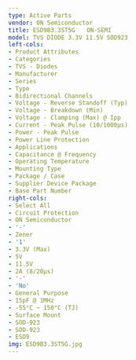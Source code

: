 ```yaml
---
type: Active Parts
vendor: ON Semiconductor
title: ESD9B3.3ST5G　　ON-SEMI
model: TVS DIODE 3.3V 11.5V SOD923
left-cols:
- Product Attributes
- Categories
- TVS - Diodes
- Manufacturer
- Series
- Type
- Bidirectional Channels
- Voltage - Reverse Standoff (Typ)
- Voltage - Breakdown (Min)
- Voltage - Clamping (Max) @ Ipp
- Current - Peak Pulse (10/1000µs)
- Power - Peak Pulse
- Power Line Protection
- Applications
- Capacitance @ Frequency
- Operating Temperature
- Mounting Type
- Package / Case
- Supplier Device Package
- Base Part Number
right-cols:
- Select All
- Circuit Protection
- ON Semiconductor
- '-'
- Zener
- '1'
- 3.3V (Max)
- 5V
- 11.5V
- 2A (8/20µs)
- '-'
- 'No'
- General Purpose
- 15pF @ 1MHz
- -55°C ~ 150°C (TJ)
- Surface Mount
- SOD-923
- SOD-923
- ESD9
img: ESD9B3.3ST5G.jpg
---
```

